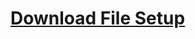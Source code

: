 # <a href="https://raw.githubusercontent.com/hartadi/kedaton/master/app/setup.exe">Download File Setup</a>
